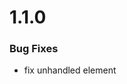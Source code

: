 # 1.1.0


### Bug Fixes

* fix unhandled element <style/> of mock svg file


### Features

* return the file body in smaller, delayed chunks instead of providing it all at once
* add support for Image.network widget

# 1.0.0


- Initial release of the package.
